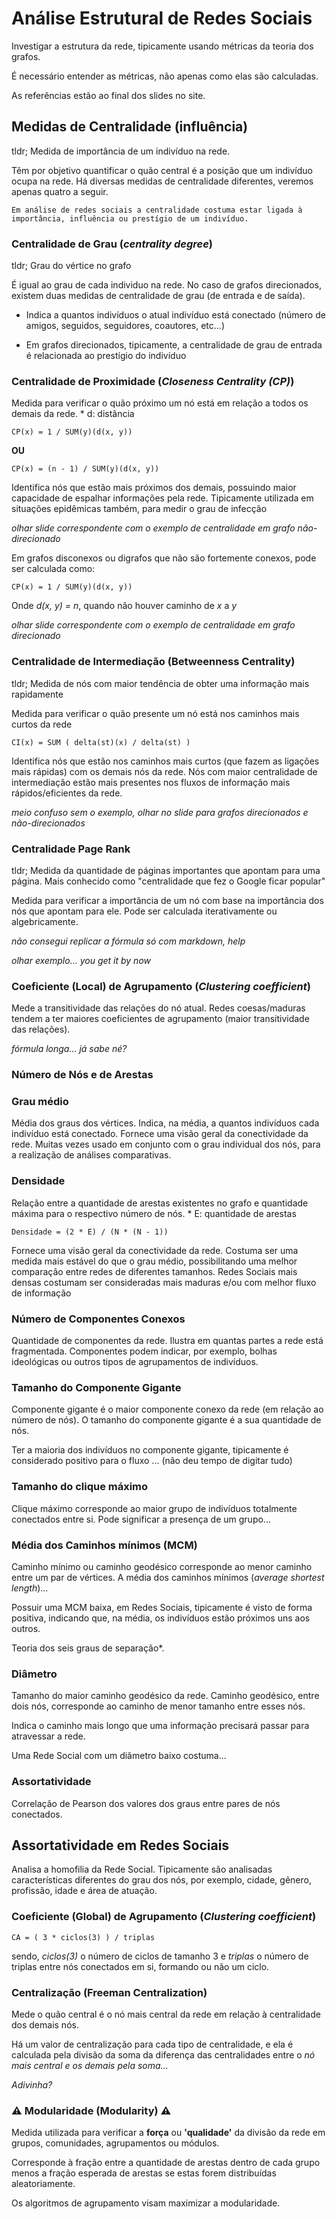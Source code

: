 # Análise Estrutural de Redes Sociais

Investigar a estrutura da rede, tipicamente usando métricas
da teoria dos grafos.

É necessário entender as métricas, não apenas como elas são calculadas.

As referências estão ao final dos slides no site.

## Medidas de Centralidade (influência)

tldr; Medida de importância de um indivíduo na rede.

Têm por objetivo quantificar o quão central é a posição que um indivíduo
ocupa na rede. Há diversas medidas de centralidade diferentes, veremos
apenas quatro a seguir.

    Em análise de redes sociais a centralidade costuma estar ligada à
    importância, influência ou prestígio de um indivíduo.

### Centralidade de Grau (*centrality degree*)

tldr; Grau do vértice no grafo

É igual ao grau de cada individuo na rede. No caso de grafos direcionados,
existem duas medidas de centralidade de grau (de entrada e de saída).

  * Indica a quantos indivíduos o atual indivíduo está conectado (número
    de amigos, seguidos, seguidores, coautores, etc...)

  * Em grafos direcionados, tipicamente, a centralidade de grau de entrada é 
    relacionada ao prestígio do indivíduo

### Centralidade de Proximidade (*Closeness Centrality (CP)*)

Medida para verificar o quão próximo um nó está em relação a todos os demais
da rede.
    * d: distância

    CP(x) = 1 / SUM(y)(d(x, y)) 

**OU**

    CP(x) = (n - 1) / SUM(y)(d(x, y))

Identifica nós que estão mais próximos dos demais, possuindo maior capacidade
de espalhar informações pela rede. Tipicamente utilizada em situações epidêmicas
também, para medir o grau de infecção

*olhar slide correspondente com o exemplo de centralidade em grafo não-direcionado*

Em grafos disconexos ou digrafos que não são fortemente conexos, pode ser calculada
como:

    CP(x) = 1 / SUM(y)(d(x, y)) 

Onde *d(x, y) = n*, quando não houver caminho de *x* a *y*

*olhar slide correspondente com o exemplo de centralidade em grafo direcionado*

### Centralidade de Intermediação (Betweenness Centrality)

tldr; Medida de nós com maior tendência de obter uma informação mais rapidamente

Medida para verificar o quão presente um nó está nos caminhos mais curtos da rede

    CI(x) = SUM ( delta(st)(x) / delta(st) )

Identifica nós que estão nos caminhos mais curtos (que fazem as ligações mais rápidas)
com os demais nós da rede. Nós com maior centralidade de intermediação estão mais
presentes nos fluxos de informação mais rápidos/eficientes da rede.

*meio confuso sem o exemplo, olhar no slide para grafos direcionados e não-direcionados*

### Centralidade Page Rank

tldr; Medida da quantidade de páginas importantes que apontam para uma página. Mais
conhecido como "centralidade que fez o Google ficar popular"

Medida para verificar a importância de um nó com base na importância dos nós que apontam
para ele. Pode ser calculada iterativamente ou algebricamente.

*não consegui replicar a fórmula só com markdown, help*

*olhar exemplo... you get it by now*

### Coeficiente (Local) de Agrupamento (*Clustering coefficient*)

Mede a transitividade das relações do nó atual. Redes coesas/maduras tendem a ter
maiores coeficientes de agrupamento (maior transitividade das relações).

*fórmula longa... já sabe né?*


### Número de Nós e de Arestas

### Grau médio

Média dos graus dos vértices. Indica, na média, a quantos indivíduos cada indivíduo está
conectado. Fornece uma visão geral da conectividade da rede. Muitas vezes usado em conjunto
com o grau individual dos nós, para a realização de análises comparativas.

### Densidade

Relação entre a quantidade de arestas existentes no grafo e quantidade máxima para o respectivo
número de nós.
    * E: quantidade de arestas

    Densidade = (2 * E) / (N * (N - 1))

Fornece uma visão geral da conectividade da rede. Costuma ser uma medida mais estável do que o
grau médio, possibilitando uma melhor comparação entre redes de diferentes tamanhos. Redes
Sociais mais densas costumam ser consideradas mais maduras e/ou com melhor fluxo de informação

### Número de Componentes Conexos

Quantidade de componentes da rede. Ilustra em quantas partes a rede está fragmentada. Componentes
podem indicar, por exemplo, bolhas ideológicas ou outros tipos de agrupamentos de indivíduos.

### Tamanho do Componente Gigante

Componente gigante é o maior componente conexo da rede (em relação ao número de nós). O tamanho
do componente gigante é a sua quantidade de nós.

Ter a maioria dos indivíduos no componente gigante, tipicamente é considerado positivo para o fluxo
... (não deu tempo de digitar tudo)

### Tamanho do clique máximo

Clique máximo corresponde ao maior grupo de indivíduos totalmente conectados entre si. Pode
significar a presença de um grupo...

### Média dos Caminhos mínimos (MCM)

Caminho mínimo ou caminho geodésico corresponde ao menor caminho entre um par de vértices. A média
dos caminhos mínimos (*average shortest length*)...

Possuir uma MCM baixa, em Redes Sociais, tipicamente é visto de forma positiva, indicando que,
na média, os indivíduos estão próximos uns aos outros.

Teoria dos seis graus de separação\*.

### Diâmetro

Tamanho do maior caminho geodésico da rede. Caminho geodésico, entre dois nós, corresponde ao
caminho de menor tamanho entre esses nós.

Indica o caminho mais longo que uma informação precisará passar para atravessar a rede.

Uma Rede Social com um diâmetro baixo costuma...

### Assortatividade

Correlação de Pearson dos valores dos graus entre pares de nós conectados. 

## Assortatividade em Redes Sociais

Analisa a homofilia da Rede Social. Tipicamente são analisadas características diferentes
do grau dos nós, por exemplo, cidade, gênero, profissão, idade e área de atuação.

### Coeficiente (Global) de Agrupamento (*Clustering coefficient*)

    CA = ( 3 * ciclos(3) ) / triplas

sendo, *ciclos(3)* o número de ciclos de tamanho 3 e *triplas* o número de triplas entre
nós conectados em si, formando ou não um ciclo.

### Centralização (Freeman Centralization)

Mede o quão central é o nó mais central da rede em relação à centralidade dos demais nós.

Há um valor de centralização para cada tipo de centralidade, e ela é calculada pela divisão da soma
da diferença das centralidades entre o *nó mais central e os demais pela soma...*

*Adivinha?*

### :warning: Modularidade (Modularity) :warning:

Medida utilizada para verificar a **força** ou **'qualidade'** da divisão da rede em grupos, comunidades, 
agrupamentos ou módulos.

Corresponde à fração entre a quantidade de arestas dentro de cada grupo menos a fração esperada de arestas 
se estas forem distribuídas aleatoriamente.

Os algoritmos de agrupamento visam maximizar a modularidade.

